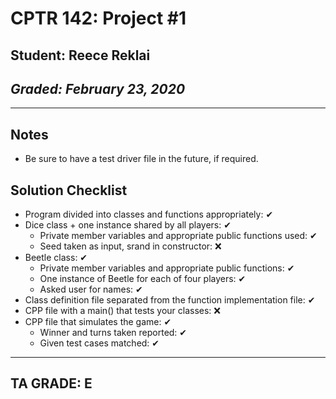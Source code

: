# CPTR 142: Project #1
## Student: Reece Reklai
## *Graded: February 23, 2020*
------
## Notes
* Be sure to have a test driver file in the future, if required.

## Solution Checklist
* Program divided into classes and functions appropriately: ✔
* Dice class + one instance shared by all players: ✔
    * Private member variables and appropriate public functions used: ✔
    * Seed taken as input, srand in constructor: ❌
* Beetle class: ✔
    * Private member variables and appropriate public functions: ✔
    * One instance of Beetle for each of four players: ✔
    * Asked user for names: ✔
* Class definition file separated from the function implementation file: ✔
* CPP file with a main() that tests your classes: ❌
* CPP file that simulates the game: ✔
    * Winner and turns taken reported: ✔
    * Given test cases matched: ✔
---
## TA GRADE: E